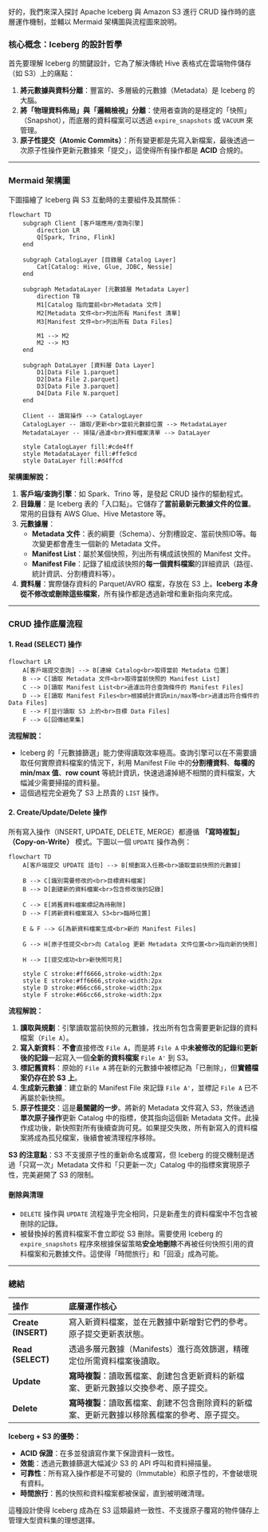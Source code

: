 好的，我們來深入探討 Apache Iceberg 與 Amazon S3 進行 CRUD 操作時的底層運作機制，並輔以 Mermaid 架構圖與流程圖來說明。

### 核心概念：Iceberg 的設計哲學

首先要理解 Iceberg 的關鍵設計，它為了解決傳統 Hive 表格式在雲端物件儲存（如 S3）上的痛點：
1.  **將元數據與資料分離**：豐富的、多層級的元數據（Metadata）是 Iceberg 的大腦。
2.  **將「物理資料佈局」與「邏輯檢視」分離**：使用者查詢的是穩定的「快照」（Snapshot），而底層的資料檔案可以透過 `expire_snapshots` 或 `VACUUM` 來管理。
3.  **原子性提交（Atomic Commits）**：所有變更都是先寫入新檔案，最後透過一次原子性操作更新元數據來「提交」，這使得所有操作都是 **ACID** 合規的。

---

### Mermaid 架構圖

下圖描繪了 Iceberg 與 S3 互動時的主要組件及其關係：

```mermaid
flowchart TD
    subgraph Client [客戶端應用/查詢引擎]
        direction LR
        Q[Spark, Trino, Flink]
    end

    subgraph CatalogLayer [目錄層 Catalog Layer]
        Cat[Catalog: Hive, Glue, JDBC, Nessie]
    end

    subgraph MetadataLayer [元數據層 Metadata Layer]
        direction TB
        M1[Catalog 指向當前<br>Metadata 文件]
        M2[Metadata 文件<br>列出所有 Manifest 清單]
        M3[Manifest 文件<br>列出所有 Data Files]
        
        M1 --> M2
        M2 --> M3
    end

    subgraph DataLayer [資料層 Data Layer]
        D1[Data File 1.parquet]
        D2[Data File 2.parquet]
        D3[Data File 3.parquet]
        D4[Data File N.parquet]
    end

    Client -- 讀寫操作 --> CatalogLayer
    CatalogLayer -- 讀取/更新<br>當前元數據位置 --> MetadataLayer
    MetadataLayer -- 掃描/過濾<br>資料檔案清單 --> DataLayer
    
    style CatalogLayer fill:#cde4ff
    style MetadataLayer fill:#ffe9cd
    style DataLayer fill:#d4ffcd
```

**架構圖解說：**
1.  **客戶端/查詢引擎**：如 Spark、Trino 等，是發起 CRUD 操作的驅動程式。
2.  **目錄層**：是 Iceberg 表的「入口點」。它儲存了**當前最新元數據文件的位置**。常用的目錄有 AWS Glue、Hive Metastore 等。
3.  **元數據層**：
    *   **Metadata 文件**：表的綱要（Schema）、分割槽設定、當前快照ID等。每次變更都會產生一個新的 Metadata 文件。
    *   **Manifest List**：屬於某個快照，列出所有構成該快照的 Manifest 文件。
    *   **Manifest File**：記錄了組成該快照的**每一個資料檔案**的詳細資訊（路徑、統計資訊、分割槽資料等）。
4.  **資料層**：實際儲存資料的 Parquet/AVRO 檔案，存放在 S3 上。**Iceberg 本身從不修改或刪除這些檔案**，所有操作都是透過新增和重新指向來完成。

---

### CRUD 操作底層流程

#### 1. Read (SELECT) 操作

```mermaid
flowchart LR
    A[客戶端提交查詢] --> B[連線 Catalog<br>取得當前 Metadata 位置]
    B --> C[讀取 Metadata 文件<br>取得當前快照的 Manifest List]
    C --> D[讀取 Manifest List<br>過濾出符合查詢條件的 Manifest Files]
    D --> E[讀取 Manifest Files<br>根據統計資訊min/max等<br>過濾出符合條件的 Data Files]
    E --> F[並行讀取 S3 上的<br>目標 Data Files]
    F --> G[回傳結果集]
```

**流程解說：**
*   Iceberg 的「元數據篩選」能力使得讀取效率極高。查詢引擎可以在不需要讀取任何實際資料檔案的情況下，利用 Manifest File 中的**分割槽資料**、**每欄的 min/max 值**、**row count** 等統計資訊，快速過濾掉絕不相關的資料檔案，大幅減少需要掃描的資料量。
*   這個過程完全避免了 S3 上昂貴的 `LIST` 操作。

#### 2. Create/Update/Delete 操作

所有寫入操作（INSERT, UPDATE, DELETE, MERGE）都遵循 **「寫時複製」（Copy-on-Write）** 模式。下圖以一個 `UPDATE` 操作為例：

```mermaid
flowchart TD
    A[客戶端提交 UPDATE 語句] --> B[規劃寫入任務<br>讀取當前快照的元數據]
    
    B --> C[識別需要修改的<br>目標資料檔案]
    B --> D[創建新的資料檔案<br>包含修改後的記錄]
    
    C --> E[將舊資料檔案標記為待刪除]
    D --> F[將新資料檔案寫入 S3<br>臨時位置]
    
    E & F --> G[為新資料檔案生成<br>新的 Manifest Files]
    
    G --> H[原子性提交<br>向 Catalog 更新 Metadata 文件位置<br>指向新的快照]
    
    H --> I[提交成功<br>新快照可見]
    
    style C stroke:#ff6666,stroke-width:2px
    style E stroke:#ff6666,stroke-width:2px
    style D stroke:#66cc66,stroke-width:2px
    style F stroke:#66cc66,stroke-width:2px
```

**流程解說：**
1.  **讀取與規劃**：引擎讀取當前快照的元數據，找出所有包含需要更新記錄的資料檔案（`File A`）。
2.  **寫入新資料**：**不會**直接修改 `File A`，而是將 `File A` 中**未被修改的記錄**和**更新後的記錄**一起寫入一個**全新的資料檔案** `File A'` 到 S3。
3.  **標記舊資料**：原始的 `File A` 將在新的元數據中被標記為「已刪除」，但**實體檔案仍存在於 S3 上**。
4.  **生成新元數據**：建立新的 Manifest File 來記錄 `File A'`，並標記 `File A` 已不再屬於新快照。
5.  **原子性提交**：這是**最關鍵的一步**。將新的 Metadata 文件寫入 S3，然後透過**單次原子操作**更新 Catalog 中的指標，使其指向這個新 Metadata 文件。此操作成功後，新快照對所有後續查詢可見。如果提交失敗，所有新寫入的資料檔案將成為孤兒檔案，後續會被清理程序移除。

**S3 的注意點**：S3 不支援原子性的重新命名或覆寫，但 Iceberg 的提交機制是透過「只寫一次」Metadata 文件和「只更新一次」Catalog 中的指標來實現原子性，完美避開了 S3 的限制。

#### 刪除與清理
*   `DELETE` 操作與 `UPDATE` 流程幾乎完全相同，只是新產生的資料檔案中不包含被刪除的記錄。
*   被替換掉的舊資料檔案不會立即從 S3 刪除。需要使用 Iceberg 的 `expire_snapshots` 程序來根據保留策略**安全地刪除**不再被任何快照引用的資料檔案和元數據文件。這使得「時間旅行」和「回滾」成為可能。

---

### 總結

| 操作 | 底層運作核心 |
| :--- | :--- |
| **Create (INSERT)** | 寫入新資料檔案，並在元數據中新增對它們的參考。原子提交更新表狀態。 |
| **Read (SELECT)** | 透過多層元數據（Manifests）進行高效篩選，精確定位所需資料檔案後讀取。 |
| **Update** | **寫時複製**：讀取舊檔案、創建包含更新資料的新檔案、更新元數據以交換參考、原子提交。 |
| **Delete** | **寫時複製**：讀取舊檔案、創建不包含刪除資料的新檔案、更新元數據以移除舊檔案的參考、原子提交。 |

**Iceberg + S3 的優勢：**
*   **ACID 保證**：在多並發讀寫作業下保證資料一致性。
*   **效能**：透過元數據篩選大幅減少 S3 的 API 呼叫和資料掃描量。
*   **可靠性**：所有寫入操作都是不可變的（Immutable）和原子性的，不會破壞現有資料。
*   **時間旅行**：舊的快照和資料檔案都被保留，直到被明確清理。

這種設計使得 Iceberg 成為在 S3 這類最終一致性、不支援原子覆寫的物件儲存上管理大型資料集的理想選擇。
